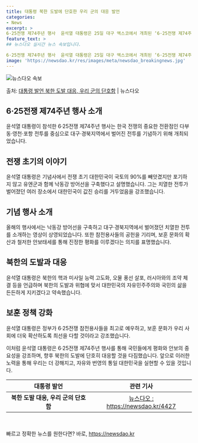 ```yaml
---
title: 대통령 북한 도발에 단호한 우리 군의 대응 발언
categories:
- News
excerpt: >
6·25전쟁 제74주년 행사  윤석열 대통령은 25일 대구 엑스코에서 개최된 ‘6·25전쟁 제74주년 행사’…
feature_text: >
## 뉴스다오 실시간 뉴스 속보입니다.

6·25전쟁 제74주년 행사  윤석열 대통령은 25일 대구 엑스코에서 개최된 ‘6·25전쟁 제74주년 행사’…
image: 'https://newsdao.kr/res/images/meta/newsdao_breakingnews.jpg'
---
```


![뉴스다오 속보](https://newsdao.kr/res/images/meta/newsdao_breakingnews.jpg)

<p>출처: <a href="https://newsdao.kr/4427" rel="dofollow">대통령 발언 북한 도발 대응, 우리 군의 단호함</a> | 뉴스다오</p>

<h2 data-ke-size="size26">6·25전쟁 제74주년 행사 소개</h2>
<p data-ke-size="size16">윤석열 대통령이 참석한 6·25전쟁 제74주년 행사는 한국 전쟁의 중요한 전환점인 다부동·영천·포항 전투를 중심으로 대구·경북지역에서 벌어진 전투를 기념하기 위해 개최되었습니다.</p>

<h2 data-ke-size="size26">전쟁 초기의 이야기</h2>
<p data-ke-size="size16">윤석열 대통령은 기념사에서 전쟁 초기 대한민국이 국토의 90%를 빼앗겼지만 포기하지 않고 유엔군과 함께 낙동강 방어선을 구축했다고 설명했습니다. 그는 치열한 전투가 벌어졌던 여러 장소에서 대한민국이 값진 승리를 거두었음을 강조했습니다.</p>

<h2 data-ke-size="size26">기념 행사 소개</h2>
<p data-ke-size="size16">올해의 행사에서는 낙동강 방어선을 구축하고 대구·경북지역에서 벌어졌던 치열한 전투를 소개하는 영상이 상영되었습니다. 또한 참전용사들의 공헌을 기리며, 보훈 문화의 확산과 철저한 안보태세를 통해 진정한 평화를 이루겠다는 의지를 표명했습니다.</p>

<h2 data-ke-size="size26">북한의 도발과 대응</h2>
<p data-ke-size="size16">윤석열 대통령은 북한의 핵과 미사일 능력 고도화, 오물 풍선 살포, 러시아와의 조약 체결 등을 언급하며 북한의 도발과 위협에 맞서 대한민국의 자유민주주의와 국민의 삶을 든든하게 지키겠다고 약속했습니다.</p>

<h2 data-ke-size="size26">보훈 정책 강화</h2>
<p data-ke-size="size16">윤석열 대통령은 정부가 6·25전쟁 참전용사들을 최고로 예우하고, 보훈 문화가 우리 사회에 더욱 확산하도록 최선을 다할 것이라고 강조했습니다.</p>

<p data-ke-size="size16">이처럼 윤석열 대통령은 6·25전쟁 제74주년 행사를 통해 국민들에게 평화와 안보의 중요성을 강조하며, 향후 북한의 도발에 단호히 대응할 것을 다짐했습니다. 앞으로 이러한 노력을 통해 우리는 더 강해지고, 자유와 번영의 통일 대한민국을 실현할 수 있을 것입니다.</p>

<table>
    <thead>
        <tr>
            <th>대통령 발언</th>
            <th>관련 기사</th>
        </tr>
    </thead>
    <tbody>
        <tr>
            <td style="text-align: center; height: 17px;"><b>북한 도발 대응, 우리 군의 단호함</b></td>
            <td style="text-align: center; height: 17px;"><a href="https://newsdao.kr/4427">뉴스다오 : https://newsdao.kr/4427</a></td>
        </tr>
    </tbody>
</table>
<p data-ke-size="size16">&nbsp;</p> 

빠르고 정확한 뉴스를 원한다면? 바로, <a href="https://newsdao.kr" rel="dofollow">https://newsdao.kr</a>


    
